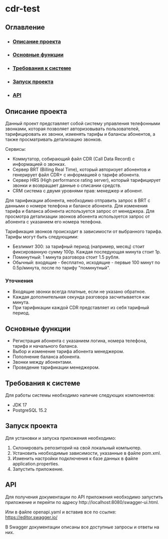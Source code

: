 # cdr-test
## Оглавление
* ### [Описание проекта](#defenition)
* ### [Основные функции](#mainfunctions)
* ### [Требования к системе](#requirements)
* ### [Запуск проекта](#start)
* ### [API](#api)


## Описание проекта <a name="defenition"></a>
Данный проект представляет собой систему управления телефонными звонками, которая позволяет авторизовывать пользователей, тарифицировать их звонки, изменять тарифы и балансы абонентов, а также просматривать детализацию звонков.


Сервисы:
* Коммутатор, собирающий файл CDR (Call Data Record) с информацией о звонках.
* Сервер BRT (Billing Real Time), который авторизует абонентов и генерирует файл CDR+ с информацией о тарифе абонента.
* Сервер HRS (High performance rating server), который тарифицирует звонки и возвращает данные о списании средств.
* CRM система с двумя уровнями прав: менеджер и абонент.


Для тарификации абонента, необходимо отправить запрос в BRT с данными о номере телефона и балансе абонента. Для изменения тарифа и баланса абонента используется запрос от менеджера. Для просмотра детализации звонков абонента используется запрос от абонента с указанием его номера телефона.


Тарификация звонков происходит в зависимости от выбранного тарифа. Тарифы могут быть следующими:

* Безлимит 300: за тарифный период (например, месяц) стоит фиксированную сумму 100р. Каждая последующая минута стоит 1р.
* Поминутный: 1 минута разговора стоит 1.5 рубля.
* Обычный: входящие - бесплатно, исходящие - первые 100 минут по 0.5р/минута, после по тарифу "поминутный".


### Уточнения
* Входящие звонки всегда платные, если не указано обратное.
* Каждая дополнительная секунда разговора засчитывается как минута.
* При тарификации каждой CDR представляет из себя тарифный период.


## Основные функции <a name="mainfunctions"></a>
* Регистрация абонента с указанием логина, номера телефона, тарифа и начального баланса.
* Выбор и изменение тарифа абонента менеджером.
* Пополнение баланса абонента.
* Звонки между абонентами.
* Проведение тарификации менеджером.


## Требования к системе <a name="requirements"></a>
Для работы системы необходимо наличие следующих компонентов:
* JDK 17
* PostgreSQL 15.2

## Запуск проекта <a name="start"></a>
Для установки и запуска приложения необходимо:
1. Склонировать репозиторий на свой локальный компьютер.
2. Установить необходимые зависимости, указанные в файле pom.xml.
3. Изменить настройки подключения к базе данных в файле application.properties.
4. Запустить приложение.

## API <a name="api"></a>
Для получения документации по API приложения необходимо запустить приложение и перейти по адресу http://localhost:8080/swagger-ui.html. 


Или в файле openapi.yaml и вставив все по ссылке: https://editor.swagger.io/


В Swagger документации описаны все доступные запросы и ответы на них.
